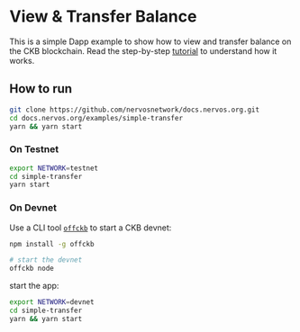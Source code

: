 # View & Transfer Balance

This is a simple Dapp example to show how to view and transfer balance on the CKB blockchain. Read the step-by-step [tutorial](https://docs.nervos.org/docs/dapp/transfer-ckb) to understand how it works.

## How to run

```sh
git clone https://github.com/nervosnetwork/docs.nervos.org.git
cd docs.nervos.org/examples/simple-transfer
yarn && yarn start
```

### On Testnet

```sh
export NETWORK=testnet
cd simple-transfer
yarn start 
```

### On Devnet

Use a CLI tool [`offckb`](https://github.com/RetricSu/offckb) to start a CKB devnet:

```sh
npm install -g offckb

# start the devnet
offckb node 
```

start the app:

```sh
export NETWORK=devnet
cd simple-transfer
yarn && yarn start
```
